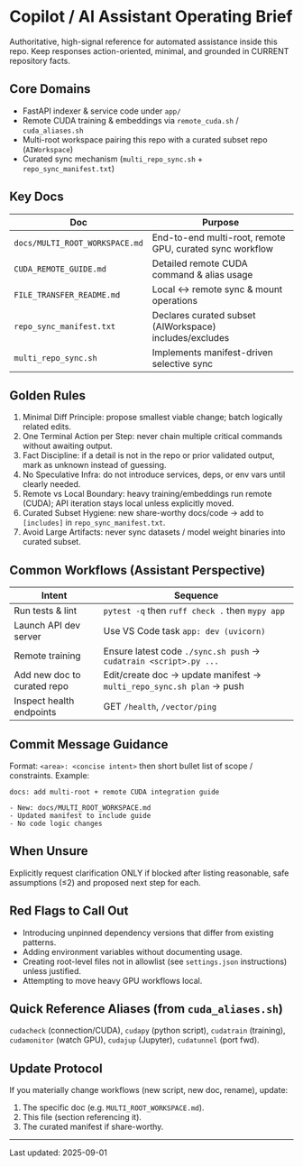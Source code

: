 # Copilot / AI Assistant Operating Brief

Authoritative, high-signal reference for automated assistance inside this repo.
Keep responses action-oriented, minimal, and grounded in CURRENT repository
facts.

## Core Domains

- FastAPI indexer & service code under `app/`
- Remote CUDA training & embeddings via `remote_cuda.sh` / `cuda_aliases.sh`
- Multi-root workspace pairing this repo with a curated subset repo
  (`AIWorkspace`)
- Curated sync mechanism (`multi_repo_sync.sh` + `repo_sync_manifest.txt`)

## Key Docs

| Doc                            | Purpose                                                  |
| ------------------------------ | -------------------------------------------------------- |
| `docs/MULTI_ROOT_WORKSPACE.md` | End-to-end multi-root, remote GPU, curated sync workflow |
| `CUDA_REMOTE_GUIDE.md`         | Detailed remote CUDA command & alias usage               |
| `FILE_TRANSFER_README.md`      | Local ↔ remote sync & mount operations                  |
| `repo_sync_manifest.txt`       | Declares curated subset (AIWorkspace) includes/excludes  |
| `multi_repo_sync.sh`           | Implements manifest-driven selective sync                |

## Golden Rules

1. Minimal Diff Principle: propose smallest viable change; batch logically
   related edits.
2. One Terminal Action per Step: never chain multiple critical commands without
   awaiting output.
3. Fact Discipline: if a detail is not in the repo or prior validated output,
   mark as unknown instead of guessing.
4. No Speculative Infra: do not introduce services, deps, or env vars until
   clearly needed.
5. Remote vs Local Boundary: heavy training/embeddings run remote (CUDA); API
   iteration stays local unless explicitly moved.
6. Curated Subset Hygiene: new share-worthy docs/code -> add to `[includes]` in
   `repo_sync_manifest.txt`.
7. Avoid Large Artifacts: never sync datasets / model weight binaries into
   curated subset.

## Common Workflows (Assistant Perspective)

| Intent                      | Sequence                                                                |
| --------------------------- | ----------------------------------------------------------------------- |
| Run tests & lint            | `pytest -q` then `ruff check .` then `mypy app`                         |
| Launch API dev server       | Use VS Code task `app: dev (uvicorn)`                                   |
| Remote training             | Ensure latest code `./sync.sh push` -> `cudatrain <script>.py ...`      |
| Add new doc to curated repo | Edit/create doc -> update manifest -> `multi_repo_sync.sh plan` -> push |
| Inspect health endpoints    | GET `/health`, `/vector/ping`                                           |

## Commit Message Guidance

Format: `<area>: <concise intent>` then short bullet list of scope /
constraints. Example:

```
docs: add multi-root + remote CUDA integration guide

- New: docs/MULTI_ROOT_WORKSPACE.md
- Updated manifest to include guide
- No code logic changes
```

## When Unsure

Explicitly request clarification ONLY if blocked after listing reasonable, safe
assumptions (≤2) and proposed next step for each.

## Red Flags to Call Out

- Introducing unpinned dependency versions that differ from existing patterns.
- Adding environment variables without documenting usage.
- Creating root-level files not in allowlist (see `settings.json` instructions)
  unless justified.
- Attempting to move heavy GPU workflows local.

## Quick Reference Aliases (from `cuda_aliases.sh`)

`cudacheck` (connection/CUDA), `cudapy` (python script), `cudatrain` (training),
`cudamonitor` (watch GPU), `cudajup` (Jupyter), `cudatunnel` (port fwd).

## Update Protocol

If you materially change workflows (new script, new doc, rename), update:

1. The specific doc (e.g. `MULTI_ROOT_WORKSPACE.md`).
2. This file (section referencing it).
3. The curated manifest if share-worthy.

---

Last updated: 2025-09-01
